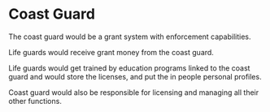 # Coast Guard

The coast guard would be a grant system with enforcement capabilities.

Life guards would receive grant money from the coast guard.

Life guards would get trained by education programs linked to the coast guard and would store the licenses, and put the in people personal profiles.

Coast guard would also be responsible for licensing and managing all their other functions.


 